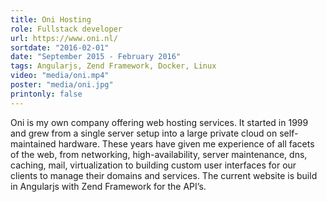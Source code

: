 ```yaml
---
title: Oni Hosting
role: Fullstack developer
url: https://www.oni.nl/
sortdate: "2016-02-01"
date: "September 2015 - February 2016"
tags: Angularjs, Zend Framework, Docker, Linux
video: "media/oni.mp4"
poster: "media/oni.jpg"
printonly: false
---
```

Oni is my own company offering web hosting services. It started in 1999 and grew from a single server setup into a large private cloud on self-maintained hardware. These years have given me experience of all facets of the web, from networking, high-availability, server maintenance, dns, caching, mail, virtualization to building custom user interfaces for our clients to manage their domains and services. The current website is build in Angularjs with Zend Framework for the API’s.